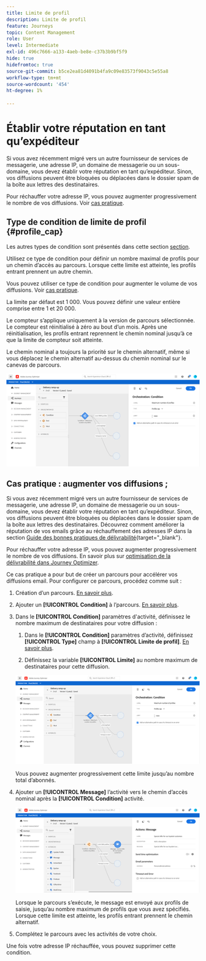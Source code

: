 ```yaml
---
title: Limite de profil
description: Limite de profil
feature: Journeys
topic: Content Management
role: User
level: Intermediate
exl-id: 496c7666-a133-4aeb-be8e-c37b3b9bf5f9
hide: true
hidefromtoc: true
source-git-commit: b5ce2ea81d4091b4fa9c09e83573f9043c5e55a8
workflow-type: tm+mt
source-wordcount: '454'
ht-degree: 1%

---
```



# Établir votre réputation en tant qu’expéditeur

Si vous avez récemment migré vers un autre fournisseur de services de messagerie, une adresse IP, un domaine de messagerie ou un sous-domaine, vous devez établir votre réputation en tant qu’expéditeur. Sinon, vos diffusions peuvent être bloquées ou déplacées dans le dossier spam de la boîte aux lettres des destinataires.

Pour réchauffer votre adresse IP, vous pouvez augmenter progressivement le nombre de vos diffusions. Voir [cas pratique](../building-journeys/ramp-up-deliveries-uc.md).

## Type de condition de limite de profil {#profile_cap}

Les autres types de condition sont présentés dans cette section [section](../building-journeys/condition-activity.md).

Utilisez ce type de condition pour définir un nombre maximal de profils pour un chemin d’accès au parcours. Lorsque cette limite est atteinte, les profils entrant prennent un autre chemin.

Vous pouvez utiliser ce type de condition pour augmenter le volume de vos diffusions. Voir [cas pratique](../building-journeys/ramp-up-deliveries-uc.md).

La limite par défaut est 1 000. Vous pouvez définir une valeur entière comprise entre 1 et 20 000.

Le compteur s’applique uniquement à la version de parcours sélectionnée. Le compteur est réinitialisé à zéro au bout d’un mois. Après une réinitialisation, les profils entrant reprennent le chemin nominal jusqu’à ce que la limite de compteur soit atteinte.

Le chemin nominal a toujours la priorité sur le chemin alternatif, même si vous déplacez le chemin alternatif au-dessus du chemin nominal sur le canevas de parcours.

![](../assets/profile-cap-condition.png)

## Cas pratique : augmenter vos diffusions ;

Si vous avez récemment migré vers un autre fournisseur de services de messagerie, une adresse IP, un domaine de messagerie ou un sous-domaine, vous devez établir votre réputation en tant qu’expéditeur. Sinon, vos diffusions peuvent être bloquées ou déplacées dans le dossier spam de la boîte aux lettres des destinataires. Découvrez comment améliorer la réputation de vos emails grâce au réchauffement des adresses IP dans la section [Guide des bonnes pratiques de délivrabilité](https://experienceleague.adobe.com/docs/deliverability-learn/deliverability-best-practice-guide/additional-resources/generic-resources/increase-reputation-with-ip-warming.html){target=&quot;_blank&quot;}.

Pour réchauffer votre adresse IP, vous pouvez augmenter progressivement le nombre de vos diffusions. En savoir plus sur [optimisation de la délivrabilité dans Journey Optimizer](../deliverability.md).

Ce cas pratique a pour but de créer un parcours pour accélérer vos diffusions email. Pour configurer ce parcours, procédez comme suit :

1. Création d’un parcours. [En savoir plus](../building-journeys/journey-gs.md).

1. Ajouter un **[!UICONTROL Condition]** à l’parcours. [En savoir plus](../building-journeys/condition-activity.md).

1. Dans le **[!UICONTROL Condition]** paramètres d&#39;activité, définissez le nombre maximum de destinataires pour votre diffusion :

   1. Dans le **[!UICONTROL Condition]** paramètres d’activité, définissez **[!UICONTROL Type]** champ à **[!UICONTROL Limite de profil]**. [En savoir plus](profile-cap.md#profile_cap).

   1. Définissez la variable **[!UICONTROL Limite]** au nombre maximum de destinataires pour cette diffusion.

   ![](../assets/profile-cap-condition.png)

   Vous pouvez augmenter progressivement cette limite jusqu’au nombre total d’abonnés.

1. Ajouter un **[!UICONTROL Message]** l’activité vers le chemin d’accès nominal après la **[!UICONTROL Condition]** activité.

   ![](../assets/ramp-up-deliveries-message.png)

   Lorsque le parcours s’exécute, le message est envoyé aux profils de saisie, jusqu’au nombre maximum de profils que vous avez spécifiés. Lorsque cette limite est atteinte, les profils entrant prennent le chemin alternatif.

1. Complétez le parcours avec les activités de votre choix.

Une fois votre adresse IP réchauffée, vous pouvez supprimer cette condition.

